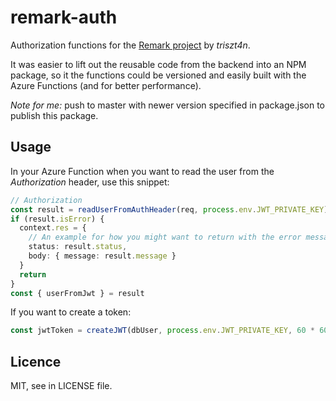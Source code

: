 # remark-auth

Authorization functions for the [Remark project](github.com/triszt4n/remark) by _triszt4n_.

It was easier to lift out the reusable code from the backend into an NPM package, so it the functions could be versioned and easily built with the Azure Functions (and for better performance).

_Note for me:_ push to master with newer version specified in package.json to publish this package.

## Usage

In your Azure Function when you want to read the user from the _Authorization_ header, use this snippet:

```ts
// Authorization
const result = readUserFromAuthHeader(req, process.env.JWT_PRIVATE_KEY)
if (result.isError) {
  context.res = {
    // An example for how you might want to return with the error message
    status: result.status,
    body: { message: result.message }
  }
  return
}
const { userFromJwt } = result
```

If you want to create a token:

```ts
const jwtToken = createJWT(dbUser, process.env.JWT_PRIVATE_KEY, 60 * 60 * 24 * 2) // two days
```

## Licence

MIT, see in LICENSE file.
